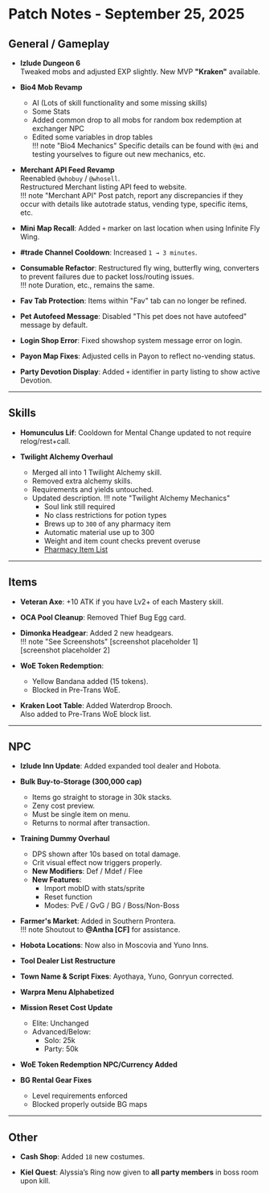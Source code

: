 # Patch Notes - September 25, 2025

## General / Gameplay

- **Izlude Dungeon 6**  
  Tweaked mobs and adjusted EXP slightly. New MVP **"Kraken"** available.

- **Bio4 Mob Revamp**  
  - AI (Lots of skill functionality and some missing skills)  
  - Some Stats  
  - Added common drop to all mobs for random box redemption at exchanger NPC  
  - Edited some variables in drop tables  
  !!! note "Bio4 Mechanics"
      Specific details can be found with `@mi` and testing yourselves to figure out new mechanics, etc.

- **Merchant API Feed Revamp**  
  Reenabled `@whobuy` / `@whosell`.  
  Restructured Merchant listing API feed to website.  
  !!! note "Merchant API"
      Post patch, report any discrepancies if they occur with details like autotrade status, vending type, specific items, etc.

- **Mini Map Recall**: Added `+` marker on last location when using Infinite Fly Wing.

- **#trade Channel Cooldown**: Increased `1 → 3 minutes`.

- **Consumable Refactor**: Restructured fly wing, butterfly wing, converters to prevent failures due to packet loss/routing issues.  
  !!! note
      Duration, etc., remains the same.

- **Fav Tab Protection**: Items within "Fav" tab can no longer be refined.

- **Pet Autofeed Message**: Disabled "This pet does not have autofeed" message by default.

- **Login Shop Error**: Fixed showshop system message error on login.

- **Payon Map Fixes**: Adjusted cells in Payon to reflect no-vending status.

- **Party Devotion Display**: Added `+` identifier in party listing to show active Devotion.

---

## Skills

- **Homunculus Lif**: Cooldown for Mental Change updated to not require relog/rest+call.

- **Twilight Alchemy Overhaul**
  - Merged all into 1 Twilight Alchemy skill.
  - Removed extra alchemy skills.
  - Requirements and yields untouched.
  - Updated description.
  !!! note "Twilight Alchemy Mechanics"
      - Soul link still required  
      - No class restrictions for potion types  
      - Brews up to `300` of any pharmacy item  
      - Automatic material use up to 300  
      - Weight and item count checks prevent overuse  
      - [Pharmacy Item List](https://ratemyserver.net/index.php?page=creation_db&op=4)

---

## Items

- **Veteran Axe**: +10 ATK if you have Lv2+ of each Mastery skill.

- **OCA Pool Cleanup**: Removed Thief Bug Egg card.

- **Dimonka Headgear**: Added 2 new headgears.  
  !!! note "See Screenshots"
      [screenshot placeholder 1]  
      [screenshot placeholder 2]

- **WoE Token Redemption**:  
  - Yellow Bandana added (15 tokens).  
  - Blocked in Pre-Trans WoE.

- **Kraken Loot Table**: Added Waterdrop Brooch.  
  Also added to Pre-Trans WoE block list.

---

## NPC

- **Izlude Inn Update**: Added expanded tool dealer and Hobota.

- **Bulk Buy-to-Storage (300,000 cap)**  
  - Items go straight to storage in 30k stacks.  
  - Zeny cost preview.  
  - Must be single item on menu.  
  - Returns to normal after transaction.

- **Training Dummy Overhaul**  
  - DPS shown after 10s based on total damage.  
  - Crit visual effect now triggers properly.
  - **New Modifiers**: Def / Mdef / Flee  
  - **New Features**:
    - Import mobID with stats/sprite  
    - Reset function  
    - Modes: PvE / GvG / BG / Boss/Non-Boss

- **Farmer's Market**: Added in Southern Prontera.  
  !!! note
      Shoutout to **@Antha [CF]** for assistance.

- **Hobota Locations**: Now also in Moscovia and Yuno Inns.

- **Tool Dealer List Restructure**

- **Town Name & Script Fixes**: Ayothaya, Yuno, Gonryun corrected.

- **Warpra Menu Alphabetized**

- **Mission Reset Cost Update**  
  - Elite: Unchanged  
  - Advanced/Below:
    - Solo: 25k  
    - Party: 50k

- **WoE Token Redemption NPC/Currency Added**

- **BG Rental Gear Fixes**
  - Level requirements enforced  
  - Blocked properly outside BG maps

---

## Other

- **Cash Shop**: Added `18` new costumes.

- **Kiel Quest**: Alyssia’s Ring now given to **all party members** in boss room upon kill.

